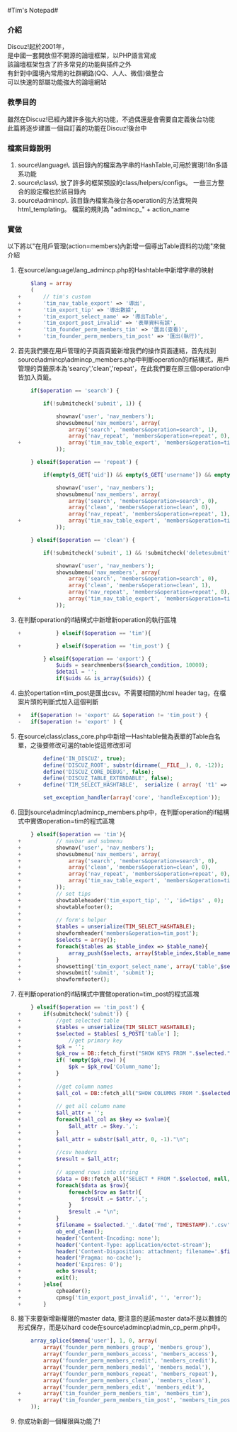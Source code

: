 #Tim's Notepad#

### 介紹 ###
Discuz!起於2001年，</br>
是中國一套開放但不開源的論壇框架，以PHP語言寫成</br>
該論壇框架包含了許多常見的功能與插件之外</br>
有針對中國境內常用的社群網路(QQ、人人、微信)做整合</br>
可以快速的部屬功能強大的論壇網站</br>


### 教學目的 ###
雖然在Discuz!已經內建許多強大的功能，不過偶還是會需要自定義後台功能</br>
此篇將逐步建置一個自訂義的功能在Discuz!後台中

### 檔案目錄說明 ###
1. source\language\\.
	該目錄內的檔案為字串的HashTable,可用於實現I18n多語系功能
2. source\class\\.
	放了許多的框架預設的class/helpers/configs。 一些三方整合的設定檔也於該目錄內
3. source\admincp\\.
	該目錄內檔案為後台各operation的方法實現與html_templating。 檔案的規則為 "admincp_" + action_name

### 實做 ###

以下將以"在用戶管理(action=members)內新增一個導出Table資料的功能"來做介紹

1. 在source\language\lang_admincp.php的Hashtable中新增字串的映射
	```php diff			
		$lang = array
		(
	+		// tim's custom
	+		'tim_nav_table_export' => '導出',	
	+		'tim_export_tip' => '導出數據',
	+		'tim_export_select_name' => '導出Table',
	+		'tim_export_post_invalid' => '表單資料有誤',
	+		'tim_founder_perm_members_tim' => '匯出(查看)',
	+		'tim_founder_perm_members_tim_post' => '匯出(執行)',
	```

2. 首先我們要在用戶管理的子頁面頁籤新增我們的操作頁面連結，首先找到source\admincp\admincp_members.php中判斷operation的if結構式，用戶管理的頁籤原本為'searcy','clean','repeat'，在此我們要在原三個operation中皆加入頁籤。
	```php
		if($operation == 'search') {

			if(!submitcheck('submit', 1)) {

				shownav('user', 'nav_members');
				showsubmenu('nav_members', array(
					array('search', 'members&operation=search', 1),
					array('nav_repeat', 'members&operation=repeat', 0),
	+				array('tim_nav_table_export', 'members&operation=tim', 0),
				));
	```

	```php
		} elseif($operation == 'repeat') {

			if(empty($_GET['uid']) && empty($_GET['username']) && empty($_GET['ip'])) {

				shownav('user', 'nav_members');
				showsubmenu('nav_members', array(
					array('search', 'members&operation=search', 0),
					array('clean', 'members&operation=clean', 0),
					array('nav_repeat', 'members&operation=repeat', 1),
	+				array('tim_nav_table_export', 'members&operation=tim', 0),
				));
	```

	```php
		} elseif($operation == 'clean') {

			if(!submitcheck('submit', 1) && !submitcheck('deletesubmit', 1)) {

				shownav('user', 'nav_members');
				showsubmenu('nav_members', array(
					array('search', 'members&operation=search', 0),
					array('clean', 'members&operation=clean', 1),
					array('nav_repeat', 'members&operation=repeat', 0),
	+				array('tim_nav_table_export', 'members&operation=tim', 0),
				));
	```
3. 在判斷operation的if結構式中新增新operation的執行區塊

	```php
	+			} elseif($operation == 'tim'){

	+			} elseif($operation == 'tim_post') {

			} elseif($operation == 'export') {
				$uids = searchmembers($search_condition, 10000);
				$detail = '';
				if($uids && is_array($uids)) {
	```

4. 由於opertation=tim_post是匯出csv。不需要相關的html header tag，在檔案片頭的判斷式加入這個判斷

	```php
	+	if($operation != 'export' && $operation != 'tim_post') {
	-	if($operation != 'export' ) {
	```

5. 在source\class\class_core.php中新增一Hashtable做為表單的Table白名單，之後要修改可選的table從這修改即可

	```php
			define('IN_DISCUZ', true);
			define('DISCUZ_ROOT', substr(dirname(__FILE__), 0, -12));
			define('DISCUZ_CORE_DEBUG', false);
			define('DISCUZ_TABLE_EXTENDABLE', false);
	+		define('TIM_SELECT_HASHTABLE',  serialize ( array( 't1' => 'pre_common_member', 't2' => 'pre_common',)));

			set_exception_handler(array('core', 'handleException'));
	```

6. 回到source\admincp\admincp_members.php中，在判斷operation的if結構式中實做operation=tim的程式區塊

	```php
		} elseif($operation == 'tim'){
	+			// navbar and submenu
	+			shownav('user', 'nav_members');
	+			showsubmenu('nav_members', array(
	+				array('search', 'members&operation=search', 0),
	+				array('clean', 'members&operation=clean', 0),
	+				array('nav_repeat', 'members&operation=repeat', 0),
	+				array('tim_nav_table_export', 'members&operation=tim', 1),
	+			));
	+			// set tips
	+			showtableheader('tim_export_tip', '', 'id=tips' , 0);
	+			showtablefooter();
	+
	+			// form's helper
	+			$tables = unserialize(TIM_SELECT_HASHTABLE);
	+			showformheader('members&operation=tim_post');
	+			$selects = array();
	+			foreach($tables as $table_index => $table_name){
	+				array_push($selects, array($table_index,$table_name));
	+			}
	+			showsetting('tim_export_select_name', array('table',$selects), 't1','select');
	+			showsubmit('submit', 'submit');
	+			showformfooter();

	```
7. 在判斷operation的if結構式中實做operation=tim_post的程式區塊

	```php
		} elseif($operation == 'tim_post') {
	+		if(submitcheck('submit')) {
	+			//get selected table
	+			$tables = unserialize(TIM_SELECT_HASHTABLE);
	+			$selected = $tables[ $_POST['table'] ];
	+				//get primary key
	+			$pk = '';
	+			$pk_row = DB::fetch_first("SHOW KEYS FROM ".$selected." WHERE Key_name = 'PRIMARY'");	
	+			if( !empty($pk_row) ){
	+				$pk = $pk_row['Column_name'];
	+			}
	+
	+			//get column names
	+			$all_col = DB::fetch_all("SHOW COLUMNS FROM ".$selected,null,'Field');
	+
	+			// get all column name
	+			$all_attr = '';
	+			foreach($all_col as $key => $value){
	+				$all_attr .= $key.',';
	+			}
	+			$all_attr = substr($all_attr, 0, -1)."\n";
	+
	+			//csv headers
	+			$result = $all_attr;
	+
	+			// append rows into string
	+			$data = DB::fetch_all("SELECT * FROM ".$selected, null, $pk);
	+			foreach($data as $row){
	+				foreach($row as $attr){
	+					$result .= $attr.',';
	+				}
	+				$result .= "\n";
	+			}
	+			$filename = $selected.'_'.date('Ymd', TIMESTAMP).'.csv';
	+			ob_end_clean();
	+			header('Content-Encoding: none');
	+			header('Content-Type: application/octet-stream');
	+			header('Content-Disposition: attachment; filename='.$filename);
	+			header('Pragma: no-cache');
	+			header('Expires: 0');
	+			echo $result;
	+			exit();
	+		}else{
	+			cpheader();
	+			cpmsg('tim_export_post_invalid', '', 'error');
	+		}
	```
8. 接下來要新增新權限的master data, 要注意的是該master data不是以數據的形式保存，而是以hard code在source\admincp\admin_cp_perm.php中。 

	```php
		array_splice($menu['user'], 1, 0, array(
			array('founder_perm_members_group', 'members_group'),
			array('founder_perm_members_access', 'members_access'),
			array('founder_perm_members_credit', 'members_credit'),
			array('founder_perm_members_medal', 'members_medal'),
			array('founder_perm_members_repeat', 'members_repeat'),
			array('founder_perm_members_clean', 'members_clean'),
			array('founder_perm_members_edit', 'members_edit'),
	+		array('tim_founder_perm_members_tim', 'members_tim'),
	+		array('tim_founder_perm_members_tim_post', 'members_tim_post'),
		));
	```
9. 你成功新創一個權限與功能了!
